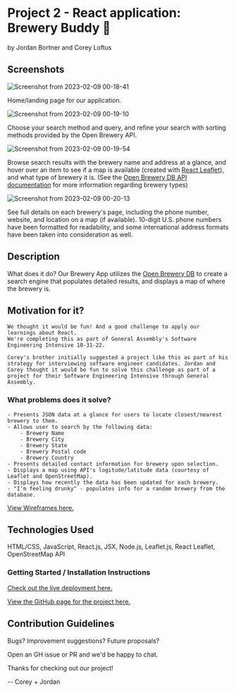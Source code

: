 # Project 2 - React application: Brewery Buddy 🍻️
by Jordan Bortner and Corey Loftus

## Screenshots
![Screenshot from 2023-02-09 00-18-41](https://user-images.githubusercontent.com/115664302/217724953-c8a51d76-f2bf-41c0-b3b4-61acee451eb4.png)

Home/landing page for our application.

![Screenshot from 2023-02-09 00-19-10](https://user-images.githubusercontent.com/115664302/217725032-913fc285-869e-4f66-bd8b-77abc1a639d9.png)

Choose your search method and query, and refine your search with sorting methods provided by the Open Brewery API.

![Screenshot from 2023-02-09 00-19-54](https://user-images.githubusercontent.com/115664302/217725092-fb0ff869-c5a5-42af-8177-f4bb7d6dc19b.png)

Browse search results with the brewery name and address at a glance, and hover over an item to see if a map is available (created with [React Leaflet](https://react-leaflet.js.org/ 'React Leaflet')), and what type of brewery it is. (See the [Open Brewery DB API documentation](https://www.openbrewerydb.org/documentation 'Open Brewery DB API documentation') for more information regarding brewery types)

![Screenshot from 2023-02-09 00-20-13](https://user-images.githubusercontent.com/115664302/217725147-4ec5712f-cfd4-4121-8d50-ce5b2136a23e.png)

See full details on each brewery's page, including the phone number, website, and location on a map (if available). 10-digit U.S. phone numbers have been formatted for readability, and some international address formats have been taken into consideration as well.

## Description
What does it do?
    Our Brewery App utilizes the [Open Brewery DB](http://openbrewerydb.org 'Open Brewery DB') to create a search engine that populates detailed results, and displays a map of where the brewery is.

## Motivation for it?
    We thought it would be fun! And a good challenge to apply our learnings about React.
    We're completing this as part of General Assembly's Software Engineering Intensive 10-31-22.

    Corey's brother initially suggested a project like this as part of his strategy for interviewing software engineer candidates. Jordan and Corey thought it would be fun to solve this challenge as part of a project for their Software Engineering Intensive through General Assembly.
    

### What problems does it solve?
    - Presents JSON data at a glance for users to locate closest/nearest brewery to them.
    - Allows user to search by the following data: 
        - Brewery Name
        - Brewery City
        - Brewery State
        - Brewery Postal code
        - Brewery Country
    - Presents detailed contact information for brewery upon selection.
    - Displays a map using API's logitude/latitude data (courtesy of Leaflet and OpenStreetMap).
    - Displays how recently the data has been updated for each brewery.
    - "I'm feeling drunky" - populates info for a random brewery from the database.

[View Wireframes here.](https://www.figma.com/file/e6enmnOm2qxQZ9M8Jpu6UA/SEI-10-31-Jordan-Corey-Project-2?node-id=13%3A175&t=KfdDK5iFTTBwkvj3-1)


## Technologies Used
HTML/CSS, JavaScript, React.js, JSX, Node.js, Leaflet.js, React Leaflet, OpenStreetMap API

### Getting Started / Installation Instructions
[Check out the live deployment here.](https://brewerybuddy.netlify.app/)

[View the GitHub page for the project here.](https://github.com/jordbort/project-2-brewery-app)


## Contribution Guidelines
Bugs?
Improvement suggestions?
Future proposals?

Open an GH issue or PR and we'd be happy to chat.

Thanks for checking out our project!

-- Corey + Jordan
